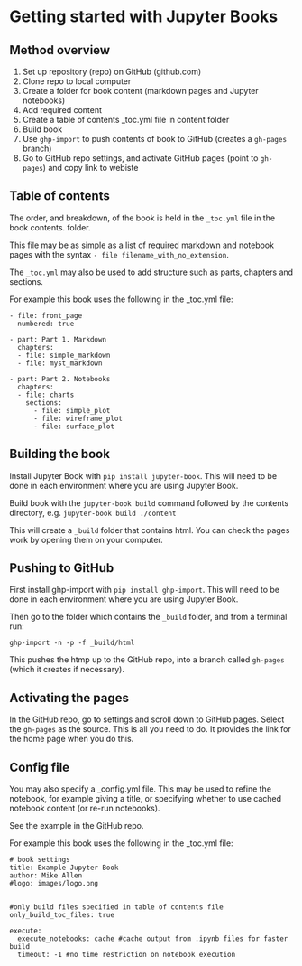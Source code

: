 # Getting started with Jupyter Books

## Method overview

1. Set up repository (repo) on GitHub (github.com)
1. Clone repo to local computer
1. Create a folder for book content (markdown pages and Jupyter notebooks)
1. Add required content
1. Create a table of contents _toc.yml file in content folder
1. Build book
1. Use `ghp-import` to push contents of book to GitHub (creates a `gh-pages` branch)
1. Go to GitHub repo settings, and activate GitHub pages (point to `gh-pages`) and copy link to webiste

## Table of contents

The order, and breakdown, of the book is held in the `_toc.yml` file in the book contents. folder.

This file may be as simple as a list of required markdown and notebook pages with the syntax `- file filename_with_no_extension`.

The `_toc.yml` may also be used to add structure such as parts, chapters and sections.

For example this book uses the following in the _toc.yml file:

```
- file: front_page
  numbered: true
  
- part: Part 1. Markdown
  chapters:
  - file: simple_markdown
  - file: myst_markdown
  
- part: Part 2. Notebooks
  chapters:
  - file: charts
    sections:
      - file: simple_plot
      - file: wireframe_plot
      - file: surface_plot
```


## Building the book

Install Jupyter Book with `pip install jupyter-book`. This will need to be done in each environment where you are using Jupyter Book.

Build book with the `jupyter-book build` command followed by the contents directory, e.g. `jupyter-book build ./content` 

This will create a `_build` folder that contains html. You can check the pages work by opening them on your computer.

## Pushing to GitHub

First install ghp-import with `pip install ghp-import`. This will need to be done in each environment where you are using Jupyter Book.

Then go to the folder which contains the `_build` folder, and from a terminal run:

`ghp-import -n -p -f _build/html`

This pushes the htmp up to the GitHub repo, into a branch called `gh-pages` (which it creates if necessary).

## Activating the pages

In the GitHub repo, go to settings and scroll down to GitHub pages. Select the `gh-pages` as the source. This is all you need to do. It provides the link for the home page when you do this.

## Config file

You may also specify a _config.yml file. This may be used to refine the notebook, for example giving a title, or specifying whether to use cached notebook content (or re-run notebooks).

See the example in the GitHub repo.

For example this book uses the following in the _toc.yml file:

```
# book settings
title: Example Jupyter Book
author: Mike Allen
#logo: images/logo.png


#only build files specified in table of contents file
only_build_toc_files: true

execute:
  execute_notebooks: cache #cache output from .ipynb files for faster build
  timeout: -1 #no time restriction on notebook execution
```

